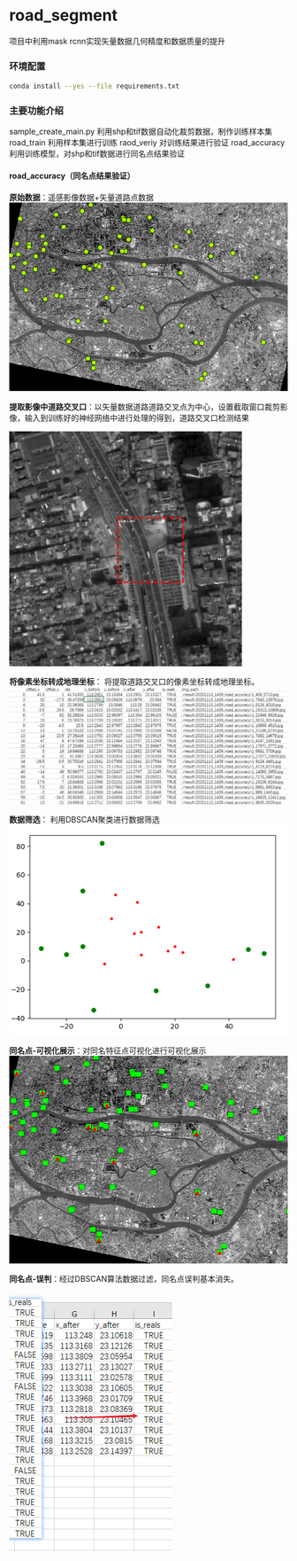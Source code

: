 # road_segment
项目中利用mask rcnn实现矢量数据几何精度和数据质量的提升

### 环境配置
```bash
conda install --yes --file requirements.txt
```

### 主要功能介绍
sample_create_main.py 利用shp和tif数据自动化裁剪数据，制作训练样本集
road_train 利用样本集进行训练
raod_veriy 对训练结果进行验证
road_accuracy 利用训练模型，对shp和tif数据进行同名点结果验证

#### road_accuracy（同名点结果验证）
**原始数据**：遥感影像数据+矢量道路点数据
![](pic_md/Snipaste_2020-11-15_21-33-42.png)

**提取影像中道路交叉口**：以矢量数据道路道路交叉点为中心，设置截取窗口裁剪影像，输入到训练好的神经网络中进行处理的得到，道路交叉口检测结果

![](pic_md/Snipaste_2020-11-15_21-35-02.png)

**将像素坐标转成地理坐标**： 将提取道路交叉口的像素坐标转成地理坐标。
![](pic_md/Snipaste_2020-11-15_21-43-21.png)

**数据筛选**： 利用DBSCAN聚类进行数据筛选
![](pic_md/Snipaste_2020-11-15_21-41-59.png)

**同名点-可视化展示**：对同名特征点可视化进行可视化展示
![](pic_md/Snipaste_2020-11-15_22-48-20.png)

**同名点-误判**：经过DBSCAN算法数据过滤，同名点误判基本消失。

![](pic_md/Snipaste_2020-11-15_22-52-41.png)